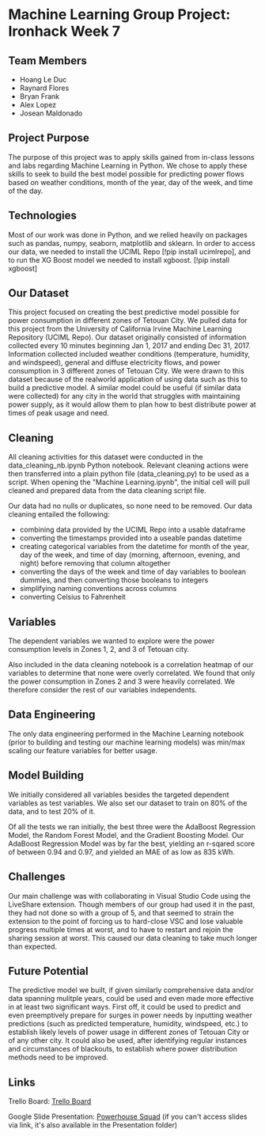 # Machine Learning Group Project: Ironhack Week 7

## Team Members

- Hoang Le Duc
- Raynard Flores
- Bryan Frank
- Alex Lopez
- Josean Maldonado

## Project Purpose

The purpose of this project was to apply skills gained from in-class lessons and labs regarding Machine Learning in Python. We chose to apply these skills to seek to build the best model possible for predicting power flows based on weather conditions, month of the year, day of the week, and time of the day. 

## Technologies

Most of our work was done in Python, and we relied heavily on packages such as pandas, numpy, seaborn, matplotlib and sklearn. In order to access our data, we needed to install the UCIML Repo [!pip install ucimlrepo], and to run the XG Boost model we needed to install xgboost. [!pip install xgboost]

## Our Dataset

This project focused on creating the best predictive model possible for power consumption in different zones of Tetouan City. We pulled data for this project from the University of California Irvine Machine Learning Repository (UCIML Repo). Our dataset originally consisted of information collected every 10 minutes beginning Jan 1, 2017 and ending Dec 31, 2017. Information collected included weather conditions (temperature, humidity, and windspeed), general and diffuse electricity flows, and power consumption in 3 different zones of Tetouan City. We were drawn to this dataset because of the realworld application of using data such as this to build a predictive model. A similar model could be useful (if similar data were collected) for any city in the world that struggles with maintaining power supply, as it would allow them to plan how to best distribute power at times of peak usage and need. 

## Cleaning 

All cleaning activities for this dataset were conducted in the data_cleaning_nb.ipynb Python notebook. Relevant cleaning actions were then transferred into a plain python file (data_cleaning.py) to be used as a script. When opening the "Machine Learning.ipynb", the initial cell will pull cleaned and prepared data from the data cleaning script file. 

Our data had no nulls or duplicates, so none need to be removed. Our data cleaning entailed the following:
- combining data provided by the UCIML Repo into a usable dataframe
- converting the timestamps provided into a useable pandas datetime
- creating categorical variables from the datetime for month of the year, day of the week, and time of day (morning, afternoon, evening, and night) before removing that column altogether
- converting the days of the week and time of day variables to boolean dummies, and then converting those booleans to integers
- simplifying naming conventions across columns
- converting Celsius to Fahrenheit

## Variables

The dependent variables we wanted to explore were the power consumption levels in Zones 1, 2, and 3 of Tetouan city.

Also included in the data cleaning notebook is a correlation heatmap of our variables to determine that none were overly correlated. We found that only the power consumption in Zones 2 and 3 were heavily correlated. We therefore consider the rest of our variables independents. 

## Data Engineering

The only data engineering performed in the Machine Learning notebook (prior to building and testing our machine learning models) was min/max scaling our feature variables for better usage.

## Model Building

We initially considered all variables besides the targeted dependent variables as test variables. We also set our dataset to train on 80% of the data, and to test 20% of it. 

Of all the tests we ran initially, the best three were the AdaBoost Regression Model, the Random Forest Model, and the Gradient Boosting Model. Our AdaBoost Regression Model was by far the best, yielding an r-sqared score of between 0.94 and 0.97, and yielded an MAE of as low as 835 kWh.

## Challenges

Our main challenge was with collaborating in Visual Studio Code using the LiveShare extension. Though members of our group had used it in the past, they had not done so with a group of 5, and that seemed to strain the extension to the point of forcing us to hard-close VSC and lose valuable progress multiple times at worst, and to have to restart and rejoin the sharing session at worst. This caused our data cleaning to take much longer than expected. 

## Future Potential

The predictive model we built, if given similarly comprehensive data and/or data spanning mulitple years, could be used and even made more effective in at least two significant ways. First off, it could be used to predict and even preemptively prepare for surges in power needs by inputting weather predictions (such as predicted temperature, humidity, windspeed, etc.) to establish likely levels of power usage in different zones of Tetouan City or of any other city. It could also be used, after identifying regular instances and circumstances of blackouts, to establish where power distribution methods need to be improved. 

## Links

Trello Board: [Trello Board](https://trello.com/b/1rFRh0YP/powerhouse-squad)

Google Slide Presentation: [Powerhouse Squad](https://docs.google.com/presentation/d/1y_sWiRhllMJiLuo207LJPSRLDRtRdl9Ik0Hi7H3-k4Q/edit?usp=sharing)
(if you can't access slides via link, it's also available in the Presentation folder)

